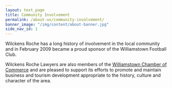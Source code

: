 ```yaml
---
layout: text_page
title: Community Involvement
permalink: /about-us/community-involvement/
banner_image: "/img/content/about-banner.jpg"
side_nav_id: 1
---
```


Wilckens Roche has a long history of involvement in the local community and in February 2009 became a proud sponsor of the Williamstown Football Club.

Wilckens Roche Lawyers are also members of the [Williamstown Chamber of Commerce](http://williamstownchamber.com.au) and are pleased to support its efforts to promote and maintain business and tourism development appropriate to the history, culture and character of the area.